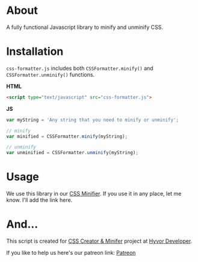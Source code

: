 # About
A fully functional Javascript library to minify and unminify CSS.

# Installation
`css-formatter.js` includes both `CSSFormatter.minify()` and `CSSFormatter.unminify()` functions.

**HTML**
```html
<script type="text/javascript" src="css-formatter.js">
```

**JS**
```js
var myString = 'Any string that you need to minify or unminify';

// minify
var minified = CSSFormatter.minify(myString);

// unminify
var unminified = CSSFormatter.unminify(myString);
```

# Usage
We use this library in our [CSS Minifier](https://developer.hyvor.com/tools/css-minifier/). If you use it in any place, let me know. I'll add the link here.

# And...
This script is created for [CSS Creator & Minifer](https://developer.hyvor.com/tools/css-creator/) project at [Hyvor Developer](https://developer.hyvor.com).

If you like to help us here's our patreon link: [Patreon](https://www.patreon.com/hyvordeveloper)
